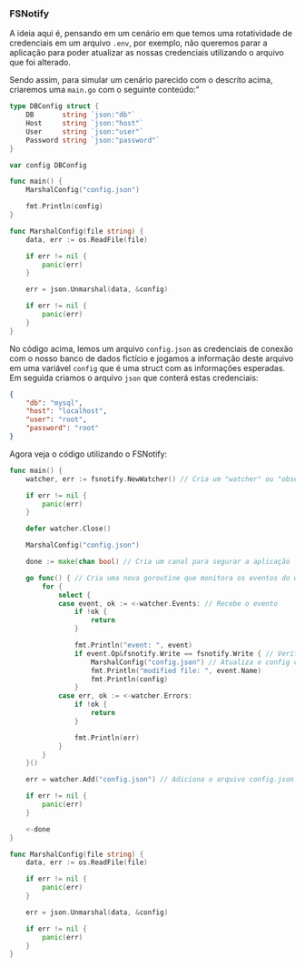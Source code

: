 ### FSNotify

A ideia aqui é, pensando em um cenário em que temos uma rotatividade de credenciais em um arquivo `.env`, por exemplo,
não queremos parar a aplicação para poder atualizar as nossas credenciais utilizando o arquivo que foi alterado.

Sendo assim, para simular um cenário parecido com o descrito acima, criaremos uma `main.go` com o seguinte conteúdo:"

```GO
type DBConfig struct {
	DB       string `json:"db"`
	Host     string `json:"host"`
	User     string `json:"user"`
	Password string `json:"password"`
}

var config DBConfig

func main() {
	MarshalConfig("config.json")

	fmt.Println(config)
}

func MarshalConfig(file string) {
	data, err := os.ReadFile(file)

	if err != nil {
		panic(err)
	}

	err = json.Unmarshal(data, &config)

	if err != nil {
		panic(err)
	}
}
```

No código acima, lemos um arquivo `config.json` as credenciais de conexão com o nosso banco de dados fictício e jogamos
a informação deste arquivo em uma variável `config` que é uma struct com as informações esperadas.
Em seguida criamos o arquivo `json` que conterá estas credenciais:

```JSON
{
	"db": "mysql",
	"host": "localhost",
	"user": "root",
	"password": "root"
}
```

Agora veja o código utilizando o FSNotify:

```GO
func main() {
	watcher, err := fsnotify.NewWatcher() // Cria um "watcher" ou "observador", que ficará observando o arquivo config.json

	if err != nil {
		panic(err)
	}

	defer watcher.Close()

	MarshalConfig("config.json")

	done := make(chan bool) // Cria um canal para segurar a aplicação

	go func() { // Cria uma nova goroutine que monitora os eventos do watcher
		for {
			select {
			case event, ok := <-watcher.Events: // Recebe o evento
				if !ok {
					return
				}

				fmt.Println("event: ", event)
				if event.Op&fsnotify.Write == fsnotify.Write { // Verifica se é um evento de escrita
					MarshalConfig("config.json") // Atualiza o config com as informações atualizadas do config.json
					fmt.Println("modified file: ", event.Name)
					fmt.Println(config)
				}
			case err, ok := <-watcher.Errors:
				if !ok {
					return
				}

				fmt.Println(err)
			}
		}
	}()

	err = watcher.Add("config.json") // Adiciona o arquivo config.json para ser monitorado

	if err != nil {
		panic(err)
	}

	<-done
}

func MarshalConfig(file string) {
	data, err := os.ReadFile(file)

	if err != nil {
		panic(err)
	}

	err = json.Unmarshal(data, &config)

	if err != nil {
		panic(err)
	}
}
```